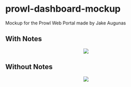# prowl-dashboard-mockup
Mockup for the Prowl Web Portal made by Jake Augunas 

## With Notes 


<p align="center">
  <img src="http://www.getprowl.com/assets/images/mockup.png">
</p>

## Without Notes 

<p align="center">
  <img src="http://www.getprowl.com/assets/images/mockupnonotes.png">
</p>
